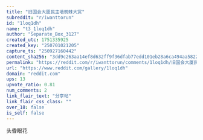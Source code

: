 ```yaml
---
title: "旧国会大厦民主墙蜘蛛大赏"
subreddit: "r/iwanttorun"
id: "1loq1dh"
name: "t3_1loq1dh"
author: "Separate_Box_3127"
created_utc: 1751335925
created_key: "250701021205"
capture_ts: "250927160442"
content_sha256: "3dd9c263aa14ef8d632ff9f36dfab77edd101eb28a6ca494aa582292a37ec7f9"
permalink: "https://reddit.com/r/iwanttorun/comments/1loq1dh/旧国会大厦民主墙蜘蛛大赏/"
url: "https://www.reddit.com/gallery/1loq1dh"
domain: "reddit.com"
ups: 13
upvote_ratio: 0.81
num_comments: 2
link_flair_text: "分享帖"
link_flair_css_class: ""
over_18: false
is_self: false
---
```


头昏眼花
